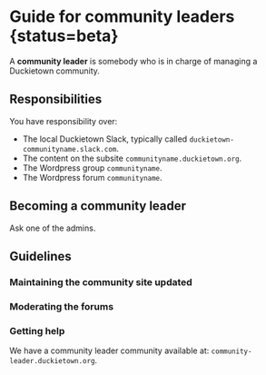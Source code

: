 # Guide for community leaders  {status=beta}

A **community leader** is somebody who is in charge of managing a Duckietown community.

## Responsibilities

You have responsibility over:

* The local Duckietown Slack, typically called `duckietown-communityname.slack.com`.
* The content on the subsite `communityname.duckietown.org`.
* The Wordpress group `communityname`.
* The Wordpress forum `communityname`.

## Becoming a community leader

Ask one of the admins.

## Guidelines

### Maintaining the community site updated

### Moderating the forums

### Getting help

We have a community leader community available at: `community-leader.duckietown.org`.
